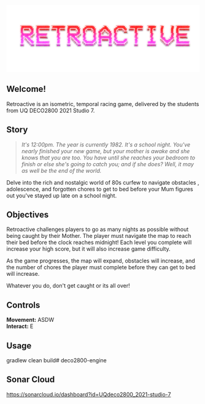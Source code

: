 ![Retroactive](source/core/assets/images/ui/title/RETROACTIVE.png)

## Welcome! ##
Retroactive is an isometric, temporal racing game, delivered by the students
 from UQ DECO2800 2021 Studio 7. <br />

## Story ##
> *It's 12:00pm. The year is currently 1982. It's a school night. You've nearly
 finished your new game, but your mother is awake and she knows that you are
  too. You have until she reaches your bedroom to finish or else she's going
   to catch you; and if she does? Well, it may as well be the end of the world.*

Delve into the rich and nostalgic world of 80s curfew to navigate obstacles
, adolescence, and forgotten chores to get to bed before your Mum figures out
 you've stayed up late on a school night. <br />

## Objectives ##
Retroactive challenges players to go as many nights as possible without being
 caught by their Mother. The player must navigate the map to reach their bed
  before the clock reaches midnight! Each level you complete will increase
   your high score, but it will also increase game difficulty. <br />
  
  As the game progresses, the map will expand, obstacles will increase, and
   the number of chores the player must complete before they can get to bed
    will increase.

Whatever you do, don't get caught or its all over! <br />

## Controls ##
**Movement:** ASDW <br />
**Interact:** E <br />

## Usage ##
gradlew clean build# deco2800-engine <br />

## Sonar Cloud ##
https://sonarcloud.io/dashboard?id=UQdeco2800_2021-studio-7 <br />

